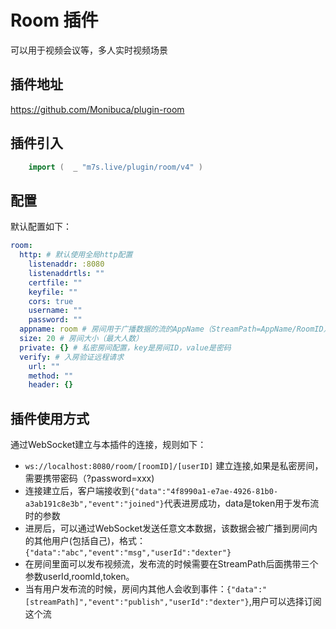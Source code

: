 # Room 插件

可以用于视频会议等，多人实时视频场景

## 插件地址

https://github.com/Monibuca/plugin-room

## 插件引入

```go
    import (  _ "m7s.live/plugin/room/v4" )
```

## 配置

默认配置如下：

```yaml
room:
  http: # 默认使用全局http配置
    listenaddr: :8080
    listenaddrtls: ""
    certfile: ""
    keyfile: ""
    cors: true
    username: ""
    password: ""
  appname: room # 房间用于广播数据的流的AppName（StreamPath=AppName/RoomID）
  size: 20 # 房间大小（最大人数）
  private: {} # 私密房间配置，key是房间ID，value是密码
  verify: # 入房验证远程请求
    url: ""
    method: ""
    header: {}
```

## 插件使用方式

通过WebSocket建立与本插件的连接，规则如下：
- `ws://localhost:8080/room/[roomID]/[userID]` 建立连接,如果是私密房间，需要携带密码（?password=xxx)
- 连接建立后，客户端接收到`{"data":"4f8990a1-e7ae-4926-81b0-a3ab191c8e3b","event":"joined"}`代表进房成功，data是token用于发布流时的参数
- 进房后，可以通过WebSocket发送任意文本数据，该数据会被广播到房间内的其他用户(包括自己)，格式：`{"data":"abc","event":"msg","userId":"dexter"}`
- 在房间里面可以发布视频流，发布流的时候需要在StreamPath后面携带三个参数userId,roomId,token。
- 当有用户发布流的时候，房间内其他人会收到事件：`{"data":"[streamPath]","event":"publish","userId":"dexter"}`,用户可以选择订阅这个流